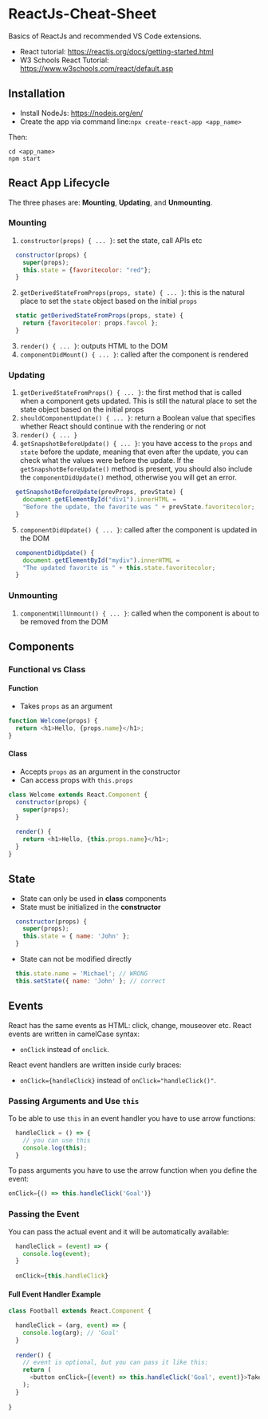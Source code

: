 # ReactJs-Cheat-Sheet
Basics of ReactJs and recommended VS Code extensions.
* React tutorial: https://reactjs.org/docs/getting-started.html
* W3 Schools React Tutorial: https://www.w3schools.com/react/default.asp

## Installation

* Install NodeJs: https://nodejs.org/en/
* Create the app via command line:`npx create-react-app <app_name>`

Then:
```
cd <app_name>
npm start
```

## React App Lifecycle
The three phases are: **Mounting**, **Updating**, and **Unmounting**.

### Mounting
1. `constructor(props) { ... }`: set the state, call APIs etc
```javascript
  constructor(props) {
    super(props);
    this.state = {favoritecolor: "red"};
  }
```
2. `getDerivedStateFromProps(props, state) { ... }`: this is the natural place to set the `state` object based on the initial `props`
```javascript
  static getDerivedStateFromProps(props, state) {
    return {favoritecolor: props.favcol };
  }
```
3. `render() { ... }`: outputs HTML to the DOM
4. `componentDidMount() { ... }`: called after the component is rendered

### Updating
1. `getDerivedStateFromProps() { ... }`: the first method that is called when a component gets updated. This is still the natural place to set the state object based on the initial props
2. `shouldComponentUpdate() { ... }`: return a Boolean value that specifies whether React should continue with the rendering or not
3. `render() { ... }`
4. `getSnapshotBeforeUpdate() { ... }`: you have access to the `props` and `state` before the update, meaning that even after the update, you can check what the values were before the update. If the `getSnapshotBeforeUpdate()` method is present, you should also include the `componentDidUpdate()` method, otherwise you will get an error.
```javascript
  getSnapshotBeforeUpdate(prevProps, prevState) {
    document.getElementById("div1").innerHTML =
    "Before the update, the favorite was " + prevState.favoritecolor;
  }
```
5. `componentDidUpdate() { ... }`: called after the component is updated in the DOM
```javascript
  componentDidUpdate() {
    document.getElementById("mydiv").innerHTML =
    "The updated favorite is " + this.state.favoritecolor;
  }
```

### Unmounting
1. `componentWillUnmount() { ... }`: called when the component is about to be removed from the DOM

## Components
### Functional vs Class
#### Function
* Takes `props` as an argument

```javascript
function Welcome(props) {
  return <h1>Hello, {props.name}</h1>;
}
```

#### Class
* Accepts `props` as an argument in the constructor
* Can access props with `this.props`

```javascript
class Welcome extends React.Component {
  constructor(props) {
    super(props);
  }
  
  render() {
    return <h1>Hello, {this.props.name}</h1>;
  }
}
```

## State
* State can only be used in **class** components
* State must be initialized in the **constructor**
```javascript
  constructor(props) {
    super(props);
    this.state = { name: 'John' };
  }
```
* State can not be modified directly
```javascript
  this.state.name = 'Michael'; // WRONG
  this.setState({ name: 'John' }; // correct
```

## Events
React has the same events as HTML: click, change, mouseover etc.
React events are written in camelCase syntax:
* `onClick` instead of `onclick`.

React event handlers are written inside curly braces:
* `onClick={handleClick}`  instead of `onClick="handleClick()"`.

### Passing Arguments and Use `this`
To be able to use `this` in an event handler you have to use arrow functions:
```javascript
  handleClick = () => {
    // you can use this
    console.log(this);
  }
```
To pass arguments you have to use the arrow function when you define the event:
```javascript
onClick={() => this.handleClick('Goal')}
```

### Passing the Event
You can pass the actual event and it will be automatically available:
```javascript
  handleClick = (event) => {
    console.log(event);
  }
  
  onClick={this.handleClick}
```

#### Full Event Handler Example
```javascript
class Football extends React.Component {

  handleClick = (arg, event) => {
    console.log(arg); // 'Goal'
  }
  
  render() {
    // event is optional, but you can pass it like this:
    return (
      <button onClick={(event) => this.handleClick('Goal', event)}>Take the shot!</button>
    );
  }
  
}
```
